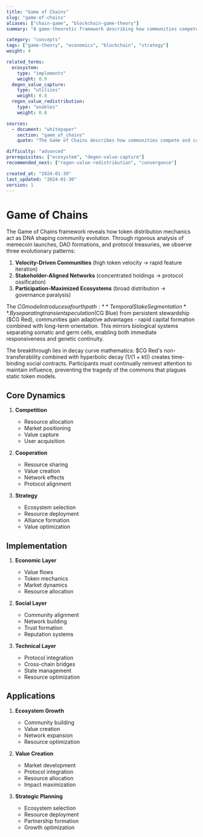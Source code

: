 ```yaml
---
title: "Game of Chains"
slug: "game-of-chains"
aliases: ["chain-game", "blockchain-game-theory"]
summary: "A game-theoretic framework describing how communities compete and cooperate across different blockchain ecosystems to maximize value and impact."

category: "concepts"
tags: ["game-theory", "economics", "blockchain", "strategy"]
weight: 4

related_terms:
  ecosystem:
    type: "implements"
    weight: 0.9
  degen_value_capture:
    type: "utilizes"
    weight: 0.8
  regen_value_redistribution:
    type: "enables"
    weight: 0.8

sources:
  - document: "whitepaper"
    section: "game_of_chains"
    quote: "The Game of Chains describes how communities compete and cooperate across different blockchain ecosystems to maximize their value creation and impact."

difficulty: "advanced"
prerequisites: ["ecosystem", "degen-value-capture"]
recommended_next: ["regen-value-redistribution", "convergence"]

created_at: "2024-01-30"
last_updated: "2024-01-30"
version: 1
---
```


# Game of Chains

The Game of Chains framework reveals how token distribution mechanics act as DNA shaping community evolution. Through rigorous analysis of memecoin launches, DAO formations, and protocol treasuries, we observe three evolutionary patterns: 

1) **Velocity-Driven Communities** (high token velocity → rapid feature iteration)
2) **Stakeholder-Aligned Networks** (concentrated holdings → protocol ossification) 
3) **Participation-Maximized Ecosystems** (broad distribution → governance paralysis)

The $CG model introduces a fourth path: **Temporal Stake Segmentation**. By separating transient speculation ($CG Blue) from persistent stewardship ($CG Red), communities gain adaptive advantages - rapid capital formation combined with long-term orientation. This mirrors biological systems separating somatic and germ cells, enabling both immediate responsiveness and genetic continuity.

The breakthrough lies in decay curve mathematics: $CG Red's non-transferability combined with hyperbolic decay (1/(1 + kt)) creates time-binding social contracts. Participants must continually reinvest attention to maintain influence, preventing the tragedy of the commons that plagues static token models.

## Core Dynamics

1. **Competition**
   - Resource allocation
   - Market positioning
   - Value capture
   - User acquisition

2. **Cooperation**
   - Resource sharing
   - Value creation
   - Network effects
   - Protocol alignment

3. **Strategy**
   - Ecosystem selection
   - Resource deployment
   - Alliance formation
   - Value optimization

## Implementation

1. **Economic Layer**
   - Value flows
   - Token mechanics
   - Market dynamics
   - Resource allocation

2. **Social Layer**
   - Community alignment
   - Network building
   - Trust formation
   - Reputation systems

3. **Technical Layer**
   - Protocol integration
   - Cross-chain bridges
   - State management
   - Resource optimization

## Applications

1. **Ecosystem Growth**
   - Community building
   - Value creation
   - Network expansion
   - Resource optimization

2. **Value Creation**
   - Market development
   - Protocol integration
   - Resource allocation
   - Impact maximization

3. **Strategic Planning**
   - Ecosystem selection
   - Resource deployment
   - Partnership formation
   - Growth optimization 